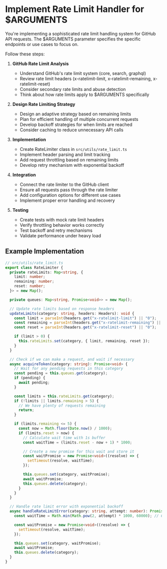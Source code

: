 # Implement Rate Limit Handler for $ARGUMENTS

You're implementing a sophisticated rate limit handling system for GitHub API
requests. The $ARGUMENTS parameter specifies the specific endpoints or use cases
to focus on.

Follow these steps:

1. **GitHub Rate Limit Analysis**
   - Understand GitHub's rate limit system (core, search, graphql)
   - Review rate limit headers (x-ratelimit-limit, x-ratelimit-remaining,
     x-ratelimit-reset)
   - Consider secondary rate limits and abuse detection
   - Think about how rate limits apply to $ARGUMENTS specifically

2. **Design Rate Limiting Strategy**
   - Design an adaptive strategy based on remaining limits
   - Plan for efficient handling of multiple concurrent requests
   - Develop backoff strategies for when limits are reached
   - Consider caching to reduce unnecessary API calls

3. **Implementation**
   - Create RateLimiter class in `src/utils/rate_limit.ts`
   - Implement header parsing and limit tracking
   - Add request throttling based on remaining limits
   - Develop retry mechanism with exponential backoff

4. **Integration**
   - Connect the rate limiter to the GitHub client
   - Ensure all requests pass through the rate limiter
   - Add configuration options for different use cases
   - Implement proper error handling and recovery

5. **Testing**
   - Create tests with mock rate limit headers
   - Verify throttling behavior works correctly
   - Test backoff and retry mechanisms
   - Validate performance under heavy load

## Example Implementation

```typescript
// src/utils/rate_limit.ts
export class RateLimiter {
  private rateLimits: Map<string, {
    limit: number;
    remaining: number;
    reset: number;
  }> = new Map();

  private queues: Map<string, Promise<void>> = new Map();

  // Update rate limits based on response headers
  updateLimits(category: string, headers: Headers): void {
    const limit = parseInt(headers.get("x-ratelimit-limit") || "0");
    const remaining = parseInt(headers.get("x-ratelimit-remaining") || "0");
    const reset = parseInt(headers.get("x-ratelimit-reset") || "0");

    if (limit > 0) {
      this.rateLimits.set(category, { limit, remaining, reset });
    }
  }

  // Check if we can make a request, and wait if necessary
  async acquireToken(category: string): Promise<void> {
    // Wait for any pending requests in this category
    const pending = this.queues.get(category);
    if (pending) {
      await pending;
    }

    const limits = this.rateLimits.get(category);
    if (!limits || limits.remaining > 5) {
      // We have plenty of requests remaining
      return;
    }

    if (limits.remaining <= 5) {
      const now = Math.floor(Date.now() / 1000);
      if (limits.reset > now) {
        // Calculate wait time with 1s buffer
        const waitTime = (limits.reset - now + 1) * 1000;

        // Create a new promise for this wait and store it
        const waitPromise = new Promise<void>((resolve) => {
          setTimeout(resolve, waitTime);
        });

        this.queues.set(category, waitPromise);
        await waitPromise;
        this.queues.delete(category);
      }
    }
  }

  // Handle rate limit error with exponential backoff
  async handleRateLimitError(category: string, attempt: number): Promise<void> {
    const waitTime = Math.min(Math.pow(2, attempt) * 1000, 60000); // Cap at 1 minute

    const waitPromise = new Promise<void>((resolve) => {
      setTimeout(resolve, waitTime);
    });

    this.queues.set(category, waitPromise);
    await waitPromise;
    this.queues.delete(category);
  }
}
```
